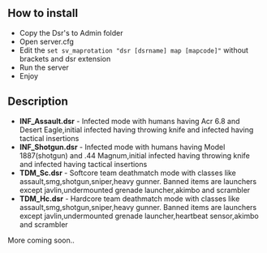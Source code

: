 ## How to install

* Copy the Dsr's to Admin folder
* Open server.cfg
* Edit the ```set sv_maprotation "dsr [dsrname] map [mapcode]"``` without brackets and dsr extension
* Run the server
* Enjoy
## Description
* **INF_Assault.dsr** - Infected mode with humans having Acr 6.8 and Desert Eagle,initial infected having throwing knife and infected having tactical insertions
* **INF_Shotgun.dsr** - Infected mode with humans having Model 1887(shotgun) and .44 Magnum,initial infected having throwing knife and infected having tactical insertions
* **TDM_Sc.dsr** - Softcore team deathmatch mode with classes like assault,smg,shotgun,sniper,heavy gunner. Banned items are launchers except javlin,undermounted grenade launcher,akimbo and scrambler
* **TDM_Hc.dsr** - Hardcore team deathmatch mode with classes like assault,smg,shotgun,sniper,heavy gunner. Banned items are launchers except javlin,undermounted grenade launcher,heartbeat sensor,akimbo and scrambler

More coming soon..
